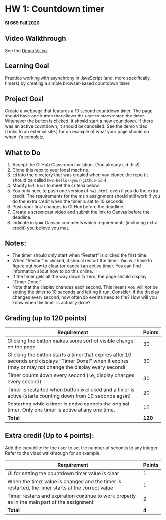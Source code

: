 # HW 1: Countdown timer
**SI 669 Fall 2020**

## Video Walkthrough

See the [Demo Video](https://www.loom.com/share/5542240ba94842e19fcf351a045da0f7). 

## Learning Goal
Practice working with asynchrony in JavaScript (and, more specifically, timers) by creating a simple browser-based countdown timer.

## Project Goal
Create a webpage that features a 10 second countdown timer. The page should have one button that allows the user to start/restart the timer. Whenever the button is clicked, it should start a new countdown. If there was an active countdown, it should be cancelled. See the demo video (Links to an external site.) for an example of what your page should do when it’s complete.

## What to Do
1. Accept the GitHub Classroom invitation. (You already did this!)
2. Clone this repo to your local machine.
3. `cd` into the directory that was created when you cloned the repo (it should be called `hw2-hello-<your-github-id>`).
4. Modify `hw1.html` to meet the criteria below. 
5. You only need to push one version of `hw1.html`, even if you do the extra credit. The requirements for the main assignment should still work if you do the extra credit when the timer is set to 10 seconds.
6. Push your final changes to GitHub before the deadline.
7. Create a screencast video and submit the link to Canvas before the deadline.
8. Indicate in your Canvas comments which requirements (including extra credit) you believe you met.

## Notes:
* The timer should only start when “Restart” is clicked the first time.
* When “Restart” is clicked, it should restart the timer. You will have to figure out how to clear (or cancel) an active timer. You can find information about how to do this online.
* If the timer gets all the way down to zero, the page should display “Timer Done!”
* Note that the display changes each second. This means you will *not* be setting the timer to 10 seconds and letting it run. Consider: If the display changes every second, how often do events need to fire? How will you know when the timer is actually done?

## Grading (up to 120 points)
| Requirement  | Points |
| ------------- | ------------- |
| Clicking the button makes some sort of visible change on the page | 30  |
| Clicking the button starts a timer that expires after 10 seconds and displays “Timer Done!” when it expires (may or may not change the display every second) | 30 |
| Timer counts down every second (i.e, display changes every second) | 30 |
| Timer is restarted when button is clicked and a timer is active (starts counting down from 10 seconds again) | 20 |
| Restarting while a timer is active cancels the original timer. Only one timer is active at any one time. | 10 |
| **Total** | **120**


## Extra credit (Up to 4 points):
Add the capability for the user to set the number of seconds to any integer. Refer to the video walkthrough for an example.

| Requirement  | Points |
| ------------- | ------------- |
| UI for setting the countdown timer value is clear | 1  |
| When the timer value is changed and the timer is restarted, the timer starts at the correct value | 1 |
| Timer restarts and expiration continue to work properly as in the main part of the assignment | 2 |
| **Total** | **4**


